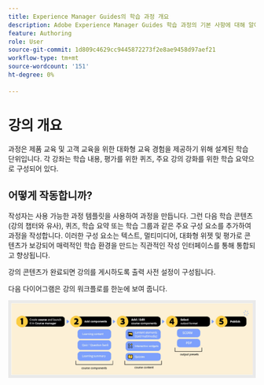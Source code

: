 ```yaml
---
title: Experience Manager Guides의 학습 과정 개요
description: Adobe Experience Manager Guides 학습 과정의 기본 사항에 대해 알아봅니다.
feature: Authoring
role: User
source-git-commit: 1d809c4629cc9445872273f2e8ae9458d97aef21
workflow-type: tm+mt
source-wordcount: '151'
ht-degree: 0%

---
```


# 강의 개요

과정은 제품 교육 및 고객 교육을 위한 대화형 교육 경험을 제공하기 위해 설계된 학습 단위입니다.  각 강좌는 학습 내용, 평가를 위한 퀴즈, 주요 강의 강화를 위한 학습 요약으로 구성되어 있다.

## 어떻게 작동합니까?

작성자는 사용 가능한 과정 템플릿을 사용하여 과정을 만듭니다. 그런 다음 학습 콘텐츠(강의 챕터와 유사), 퀴즈, 학습 요약 또는 학습 그룹과 같은 주요 구성 요소를 추가하여 과정을 작성합니다. 이러한 구성 요소는 텍스트, 멀티미디어, 대화형 위젯 및 평가로 콘텐츠가 보강되어 매력적인 학습 환경을 만드는 직관적인 작성 인터페이스를 통해 통합되고 향상됩니다.

강의 콘텐츠가 완료되면 강의를 게시하도록 출력 사전 설정이 구성됩니다.

다음 다이어그램은 강의 워크플로를 한눈에 보여 줍니다.

![](assets/learning-course-workflow.png)

